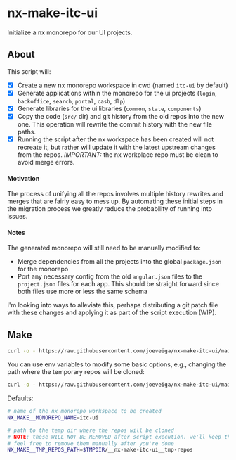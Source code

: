 # nx-make-itc-ui

Initialize a nx monorepo for our UI projects.

## About

This script will:

- [x] Create a new nx monorepo workspace in cwd (named `itc-ui` by default)
- [x] Generate applications within the monorepo for the ui projects (`login`, `backoffice`, `search`, `portal`, `casb`, `dlp`)
- [x] Generate libraries for the ui libraries (`common`, `state`, `components`)
- [x] Copy the code (`src/` dir) and git history from the old repos into the new one. This operation will rewrite the commit history with the new file paths.
- [x] Running the script after the nx workspace has been created will not recreate it, but rather will update it with the latest upstream changes from
      the repos. _IMPORTANT:_ the nx workplace repo must be clean to avoid merge errors.

#### Motivation

The process of unifying all the repos involves multiple history rewrites and merges that are fairly easy to mess up. By automating these initial steps
in the migration process we greatly reduce the probability of running into issues.

#### Notes

The generated monorepo will still need to be manually modified to:

- Merge dependencies from all the projects into the global `package.json` for the monorepo
- Port any necessary config from the old `angular.json` files to the `project.json` files for each app. This should be straight forward since both files
  use more or less the same schema

I'm looking into ways to alleviate this, perhaps distributing a git patch file with these changes and applying it as part of the script execution (WIP).

## Make

```bash
curl -o - https://raw.githubusercontent.com/joeveiga/nx-make-itc-ui/main/make.sh | bash
```

You can use env variables to modify some basic options, e.g., changing the path where the temporary repos will be cloned:

```bash
curl -o - https://raw.githubusercontent.com/joeveiga/nx-make-itc-ui/main/make.sh | (NX_MAKE__TMP_REPOS_PATH=$(pwd)/__tmp-repos bash)
```

Defaults:

```bash
# name of the nx monorepo workspace to be created
NX_MAKE__MONOREPO_NAME=itc-ui

# path to the temp dir where the repos will be cloned
# NOTE: these WILL NOT BE REMOVED after script execution. we'll keep them around to be used as reference for the manual changes
# feel free to remove them manually after you're done
NX_MAKE__TMP_REPOS_PATH=$TMPDIR/__nx-make-itc-ui__tmp-repos
```
